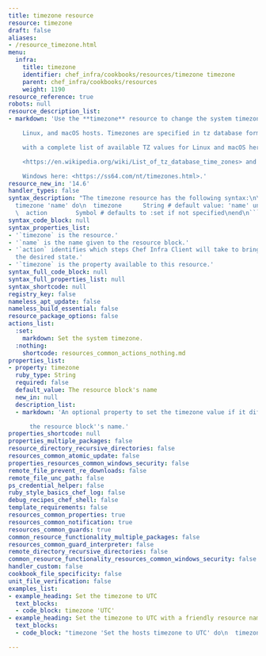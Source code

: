 ```yaml
---
title: timezone resource
resource: timezone
draft: false
aliases:
- /resource_timezone.html
menu:
  infra:
    title: timezone
    identifier: chef_infra/cookbooks/resources/timezone timezone
    parent: chef_infra/cookbooks/resources
    weight: 1190
resource_reference: true
robots: null
resource_description_list:
- markdown: 'Use the **timezone** resource to change the system timezone on Windows,

    Linux, and macOS hosts. Timezones are specified in tz database format,

    with a complete list of available TZ values for Linux and macOS here:

    <https://en.wikipedia.org/wiki/List_of_tz_database_time_zones> and for

    Windows here: <https://ss64.com/nt/timezones.html>.'
resource_new_in: '14.6'
handler_types: false
syntax_description: "The timezone resource has the following syntax:\n\n``` ruby\n\
  timezone 'name' do\n  timezone      String # default value: 'name' unless specified\n\
  \  action        Symbol # defaults to :set if not specified\nend\n```"
syntax_code_block: null
syntax_properties_list:
- '`timezone` is the resource.'
- '`name` is the name given to the resource block.'
- '`action` identifies which steps Chef Infra Client will take to bring the node into
  the desired state.'
- '`timezone` is the property available to this resource.'
syntax_full_code_block: null
syntax_full_properties_list: null
syntax_shortcode: null
registry_key: false
nameless_apt_update: false
nameless_build_essential: false
resource_package_options: false
actions_list:
  :set:
    markdown: Set the system timezone.
  :nothing:
    shortcode: resources_common_actions_nothing.md
properties_list:
- property: timezone
  ruby_type: String
  required: false
  default_value: The resource block's name
  new_in: null
  description_list:
  - markdown: 'An optional property to set the timezone value if it differs from

      the resource block''s name.'
properties_shortcode: null
properties_multiple_packages: false
resource_directory_recursive_directories: false
resources_common_atomic_update: false
properties_resources_common_windows_security: false
remote_file_prevent_re_downloads: false
remote_file_unc_path: false
ps_credential_helper: false
ruby_style_basics_chef_log: false
debug_recipes_chef_shell: false
template_requirements: false
resources_common_properties: true
resources_common_notification: true
resources_common_guards: true
common_resource_functionality_multiple_packages: false
resources_common_guard_interpreter: false
remote_directory_recursive_directories: false
common_resource_functionality_resources_common_windows_security: false
handler_custom: false
cookbook_file_specificity: false
unit_file_verification: false
examples_list:
- example_heading: Set the timezone to UTC
  text_blocks:
  - code_block: timezone 'UTC'
- example_heading: Set the timezone to UTC with a friendly resource name
  text_blocks:
  - code_block: "timezone 'Set the hosts timezone to UTC' do\n  timezone 'UTC'\nend"

---
```

